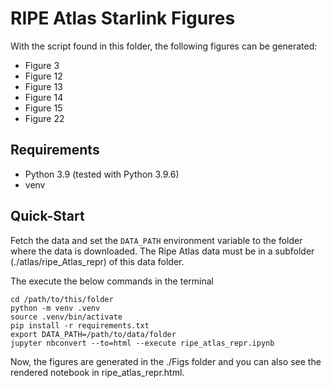 # RIPE Atlas Starlink Figures

With the script found in this folder, the following figures can be generated:

* Figure 3
* Figure 12
* Figure 13
* Figure 14
* Figure 15
* Figure 22

## Requirements

* Python 3.9 (tested with Python 3.9.6)
* venv

## Quick-Start

Fetch the data and set the `DATA_PATH` environment variable to the folder where the data is downloaded. The Ripe Atlas data must be in a subfolder (./atlas/ripe_Atlas_repr) of this data folder.

The execute the below commands in the terminal

```
cd /path/to/this/folder
python -m venv .venv
source .venv/bin/activate
pip install -r requirements.txt
export DATA_PATH=/path/to/data/folder
jupyter nbconvert --to=html --execute ripe_atlas_repr.ipynb
```

Now, the figures are generated in the ./Figs folder and you can also see the rendered notebook in ripe_atlas_repr.html.
